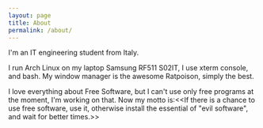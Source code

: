 ```yaml
---
layout: page
title: About
permalink: /about/
---
```


I'm an IT engineering student from Italy.

I run Arch Linux on my laptop Samsung RF511 S02IT, I use xterm console, and bash. My
window manager is the awesome Ratpoison, simply the best.

I love everything about Free Software, but I can't use only free programs at the moment, I'm
working on that. Now my motto is:<<If there is a chance to use free software, use it,
otherwise install the essential of "evil software", and wait for better times.>> 

